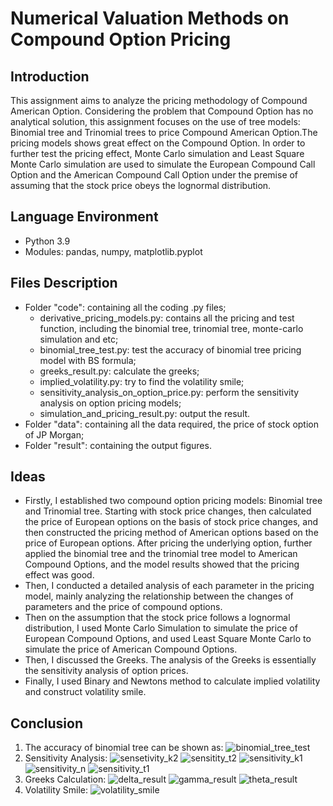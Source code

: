 # Numerical Valuation Methods on Compound Option Pricing
## Introduction
This assignment aims to analyze the pricing methodology of Compound American Option. Considering the problem that Compound Option has no analytical solution,
this assignment focuses on the use of tree models: Binomial tree and Trinomial trees
to price Compound American Option.The pricing models shows great effect on the
Compound Option. In order to further test the pricing effect, Monte
Carlo simulation and Least Square Monte Carlo simulation are used to simulate the European
Compound Call Option and the American Compound Call Option under the
premise of assuming that the stock price obeys the lognormal distribution.

## Language Environment
* Python 3.9
* Modules: pandas, numpy, matplotlib.pyplot

## Files Description
* Folder "code": containing all the coding .py files;
  * derivative_pricing_models.py: contains all the pricing and test function, including the binomial tree, trinomial tree, monte-carlo simulation and etc;
  * binomial_tree_test.py: test the accuracy of binomial tree pricing model with BS formula;
  * greeks_result.py: calculate the greeks;
  * implied_volatility.py: try to find the volatility smile;
  * sensitivity_analysis_on_option_price.py: perform the sensitivity analysis on option pricing models;
  * simulation_and_pricing_result.py: output the result.
* Folder "data": containing all the data required, the price of stock option of JP Morgan;
* Folder "result": containing the output figures.

## Ideas
* Firstly, I established two compound option pricing models: Binomial
tree and Trinomial tree. Starting with stock price changes, then
calculated the price of European options on the basis of stock price changes, and
then constructed the pricing method of American options based on the price of European
options. After pricing the underlying option, further applied the binomial
tree and the trinomial tree model to American Compound Options, and the model
results showed that the pricing effect was good.
* Then, I conducted a detailed analysis of each parameter in the pricing
model, mainly analyzing the relationship between the changes of parameters and
the price of compound options.
* Then on the assumption that the stock price follows a lognormal distribution,
I used Monte Carlo Simulation to simulate the price of European Compound
Options, and used Least Square Monte Carlo to simulate the price of American
Compound Options.
* Then, I discussed the Greeks. The analysis of the Greeks is essentially
the sensitivity analysis of option prices.
* Finally, I used Binary and Newtons method to calculate implied volatility
and construct volatility smile.

## Conclusion
1. The accuracy of binomial tree can be shown as:
![binomial_tree_test](https://user-images.githubusercontent.com/101002984/167990027-c72a76cb-3731-4e28-b7ee-1eaabc8e96f4.png)
2. Sensitivity Analysis:
![sensetivity_k2](https://user-images.githubusercontent.com/101002984/167990098-754c87bf-5c16-4566-a106-66b0af9b8f10.png)
![sensitity_t2](https://user-images.githubusercontent.com/101002984/167990104-0b035c6c-80a9-4535-9b1e-7189b6fc0fbe.png)
![sensitivity_k1](https://user-images.githubusercontent.com/101002984/167990106-5b0dc699-98b7-41a2-b72d-7ae5fb518c79.png)
![sensitivity_n](https://user-images.githubusercontent.com/101002984/167990108-2306d021-ece6-46be-8f7e-5de58527da2b.png)
![sensitivity_t1](https://user-images.githubusercontent.com/101002984/167990109-38ca9550-4a24-4351-9df7-b0dd93360bc5.png)
3. Greeks Calculation:
![delta_result](https://user-images.githubusercontent.com/101002984/167990150-adca22ba-9383-4c35-bd5e-3ad63a972222.png)
![gamma_result](https://user-images.githubusercontent.com/101002984/167990157-7ad2da28-a141-497f-b72d-db0f7100417b.png)
![theta_result](https://user-images.githubusercontent.com/101002984/167990158-199b6aa3-2aca-430c-9c61-fb4321ea4796.png)
4. Volatility Smile:
![volatility_smile](https://user-images.githubusercontent.com/101002984/167990187-f93130bb-583b-47d7-b365-f04d8dfa2845.png)
